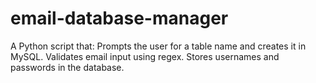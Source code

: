 # email-database-manager
A Python script that:      Prompts the user for a table name and creates it in MySQL.     Validates email input using regex.     Stores usernames and passwords in the database.

